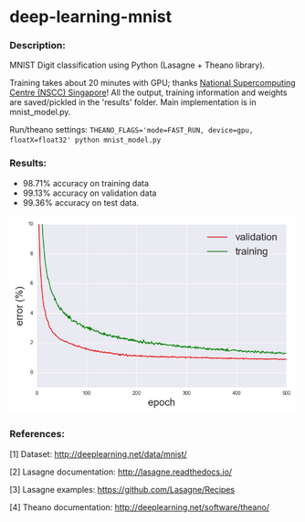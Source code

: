 # deep-learning-mnist

### Description:

MNIST Digit classification using Python (Lasagne + Theano library). 

Training takes about 20 minutes with GPU; thanks [National Supercomputing Centre (NSCC) Singapore](http://www.nscc.sg)! All the output, training information and weights are saved/pickled in the 'results' folder. Main implementation is in mnist_model.py.

Run/theano settings: ```THEANO_FLAGS='mode=FAST_RUN, device=gpu, floatX=float32' python mnist_model.py```

### Results:

* 98.71% accuracy on training data
* 99.13% accuracy on validation data
* 99.36% accuracy on test data.

<img src="./results/mnist_errors.jpg">

### References:

[1] Dataset: <http://deeplearning.net/data/mnist/>

[2] Lasagne documentation: <http://lasagne.readthedocs.io/>

[3] Lasagne examples: <https://github.com/Lasagne/Recipes>

[4] Theano documentation: <http://deeplearning.net/software/theano/>